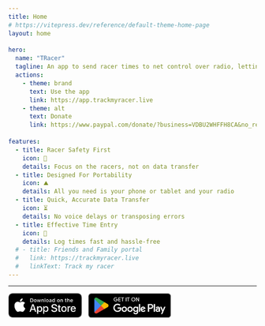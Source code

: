 ```yaml
---
title: Home
# https://vitepress.dev/reference/default-theme-home-page
layout: home

hero:
  name: "TRacer"
  tagline: An app to send racer times to net control over radio, letting you focus on racer safety while quickly logging times with just a phone and radio
  actions:
    - theme: brand
      text: Use the app
      link: https://app.trackmyracer.live
    - theme: alt
      text: Donate
      link: https://www.paypal.com/donate/?business=VDBU2WHFFH8CA&no_recurring=1&item_name=Support+development+of+TRacer+to+help+volunteers+quickly+send+race+data%2C+ensuring+participant+safety.&currency_code=USD

features:
  - title: Racer Safety First
    icon: 👤
    details: Focus on the racers, not on data transfer
  - title: Designed For Portability
    icon: ⛰️
    details: All you need is your phone or tablet and your radio
  - title: Quick, Accurate Data Transfer
    icon: ⏳
    details: No voice delays or transposing errors
  - title: Effective Time Entry
    icon: 📲
    details: Log times fast and hassle-free
  # - title: Friends and Family portal
  #   link: https://trackmyracer.live
  #   linkText: Track my racer
---
```

---
[<img alt="Download on the App Store" src="./assets/Download_on_the_App_Store_Badge_US-UK_RGB_blk_092917.svg" width="149.59" style="display: inline; margin-right: 8px">](https://apps.apple.com/us/app/runner-tracker-race-control/id1465643802)
[<img alt="Get it on Google Play" src="./assets/GetItOnGooglePlay_Badge_Web_color_English.png" width="168.97" style="display: inline">](https://play.google.com/store/apps/details?id=org.hamstudy.runnertracker)
